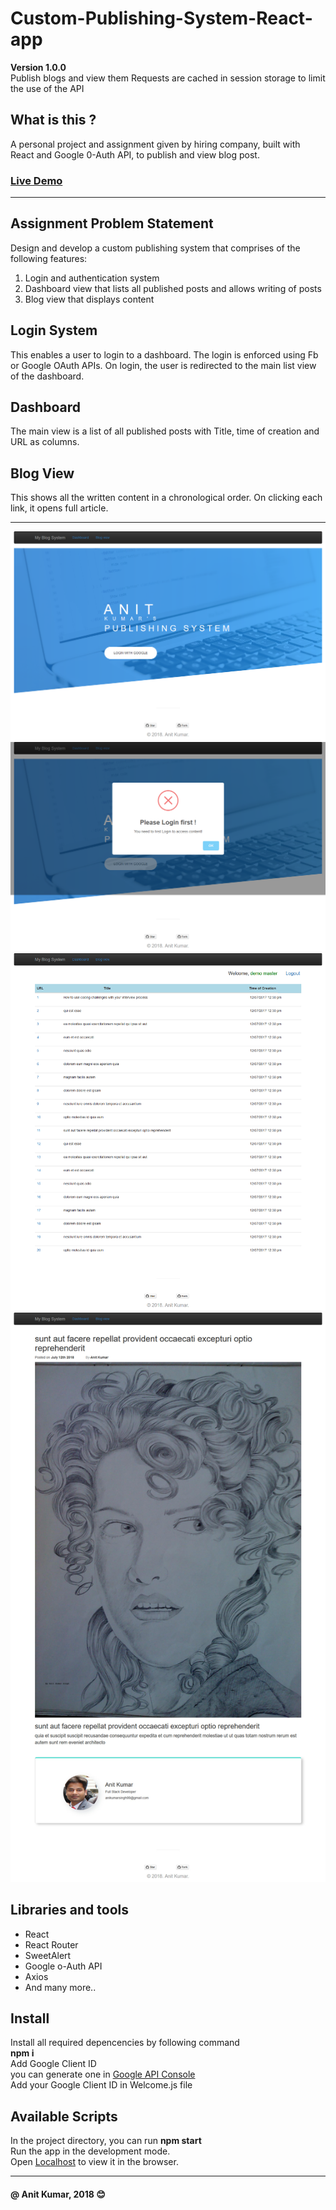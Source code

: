 # Custom-Publishing-System-React-app  
**Version 1.0.0**\
Publish blogs and view them
Requests are cached in session storage to limit the use of the API
## What is this ?
A personal project and assignment given by hiring company, built with React and Google 0-Auth API, to publish and view blog post.
### [Live Demo](https://customblogsys-anit.firebaseapp.com/)
---
## Assignment Problem Statement
Design and develop a custom publishing system that comprises of the following features:
1. Login and authentication system
2. Dashboard view that lists all published posts and allows writing of posts
3. Blog view that displays content

Login System
-------------
This enables a user to login to a dashboard. The login is enforced using Fb or Google OAuth APIs. On login, the user is redirected to the main list view of the dashboard.

Dashboard
----------
The main view is a list of all published posts with Title, time of creation and URL as columns.

Blog View
----------
This shows all the written content in a chronological order. On clicking each link, it opens full article.

---

![](Screenshots/Screenshot_2018-07-15%20React%20App.png)
![](Screenshots/Screenshot_2018-07-15%20React%20App(1).png)
![](Screenshots/Screenshot_2018-07-15%20React%20App(2).png)
![](Screenshots/Screenshot_2018-07-15%20React%20App.jpg)
## Libraries and tools
- React
- React Router
- SweetAlert
- Google o-Auth API
- Axios
- And many more..
## Install
Install all required depencencies by following command \
**npm i** \
Add Google Client ID \
you can generate one in [Google API Console](https://console.developers.google.com/apis/credentials)\
Add your Google Client ID in Welcome.js file
## Available Scripts
In the project directory, you can run **npm start** \
Run the app in the development mode.\
Open [Localhost](http://localhost:3000) to view it in the browser.

---
#### @ Anit Kumar, 2018  :blush:
